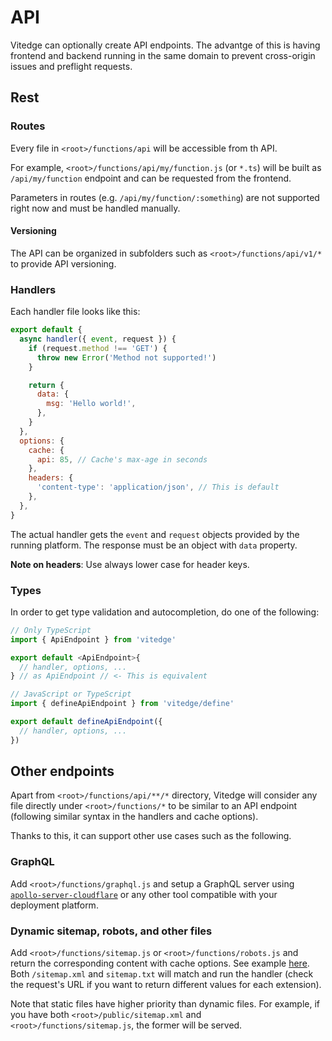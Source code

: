 # API

Vitedge can optionally create API endpoints. The advantge of this is having frontend and backend running in the same domain to prevent cross-origin issues and preflight requests.

## Rest

### Routes

Every file in `<root>/functions/api` will be accessible from th API.

For example, `<root>/functions/api/my/function.js` (or `*.ts`) will be built as `/api/my/function` endpoint and can be requested from the frontend.

Parameters in routes (e.g. `/api/my/function/:something`) are not supported right now and must be handled manually.

#### Versioning

The API can be organized in subfolders such as `<root>/functions/api/v1/*` to provide API versioning.

### Handlers

Each handler file looks like this:

```js
export default {
  async handler({ event, request }) {
    if (request.method !== 'GET') {
      throw new Error('Method not supported!')
    }

    return {
      data: {
        msg: 'Hello world!',
      },
    }
  },
  options: {
    cache: {
      api: 85, // Cache's max-age in seconds
    },
    headers: {
      'content-type': 'application/json', // This is default
    },
  },
}
```

The actual handler gets the `event` and `request` objects provided by the running platform.
The response must be an object with `data` property.

**Note on headers**: Use always lower case for header keys.

### Types

In order to get type validation and autocompletion, do one of the following:

```ts
// Only TypeScript
import { ApiEndpoint } from 'vitedge'

export default <ApiEndpoint>{
  // handler, options, ...
} // as ApiEndpoint // <- This is equivalent
```

```js
// JavaScript or TypeScript
import { defineApiEndpoint } from 'vitedge/define'

export default defineApiEndpoint({
  // handler, options, ...
})
```

## Other endpoints

Apart from `<root>/functions/api/**/*` directory, Vitedge will consider any file directly under `<root>/functions/*` to be similar to an API endpoint (following similar syntax in the handlers and cache options).

Thanks to this, it can support other use cases such as the following.

### GraphQL

Add `<root>/functions/graphql.js` and setup a GraphQL server using [`apollo-server-cloudflare`](https://www.npmjs.com/package/apollo-server-cloudflare) or any other tool compatible with your deployment platform.

### Dynamic sitemap, robots, and other files

Add `<root>/functions/sitemap.js` or `<root>/functions/robots.js` and return the corresponding content with cache options. See example [here](https://github.com/frandiox/vitedge/blob/master/examples/vue/functions/sitemap.ts). Both `/sitemap.xml` and `sitemap.txt` will match and run the handler (check the request's URL if you want to return different values for each extension).

Note that static files have higher priority than dynamic files. For example, if you have both `<root>/public/sitemap.xml` and `<root>/functions/sitemap.js`, the former will be served.
